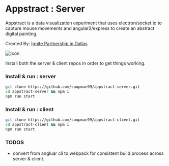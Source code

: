 # Appstract : Server

Appstract is a data visualization experiment that uses electron/socket.io to capture mouse movements and angular2/express to create an abstract digital painting.

Created By: [Ignite Partnership in Dallas](http://www.ignitepartnership.com/?utm_source=github&utm_campaign=appstract)

![Icon](https://raw.githubusercontent.com/soupman99/appstract-server/master/git_assets/hero.png)

Install both the server & client repos in order to get things working.
### Install & run : server
```sh
git clone https://github.com/soupman99/appstract-server.git
cd appstract-server && npm i
npm run start
```

### Install & run : client
```sh
git clone https://github.com/soupman99/appstract-client.git
cd appstract-client && npm i
npm run start
```
### TODOS
* convert from angluar cli to webpack for consistent build process across server & client.



